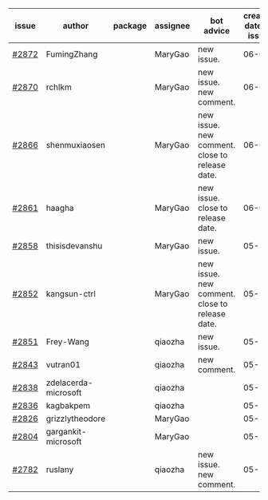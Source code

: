 | issue | author | package | assignee | bot advice | created date of issue | target release date | date from target |
| ------ | ------ | ------ | ------ | ------ | ------ | ------ | :-----: |
| [#2872](https://github.com/Azure/sdk-release-request/issues/2872) | FumingZhang |  | MaryGao | new issue. | 06-02 | 06-08 |  |
| [#2870](https://github.com/Azure/sdk-release-request/issues/2870) | rchlkm |  | MaryGao | new issue. new comment. | 06-01 | 06-08 |  |
| [#2866](https://github.com/Azure/sdk-release-request/issues/2866) | shenmuxiaosen |  | MaryGao | new issue. new comment. close to release date.  | 06-01 | 06-03 | 0 |
| [#2861](https://github.com/Azure/sdk-release-request/issues/2861) | haagha |  | MaryGao | new issue. close to release date.  | 06-01 | 06-03 | 0 |
| [#2858](https://github.com/Azure/sdk-release-request/issues/2858) | thisisdevanshu |  | MaryGao | new issue. | 05-31 | 06-14 |  |
| [#2852](https://github.com/Azure/sdk-release-request/issues/2852) | kangsun-ctrl |  | MaryGao | new issue. new comment. close to release date.  | 05-31 | 06-02 | 0 |
| [#2851](https://github.com/Azure/sdk-release-request/issues/2851) | Frey-Wang |  | qiaozha | new issue. | 05-27 | 06-06 |  |
| [#2843](https://github.com/Azure/sdk-release-request/issues/2843) | vutran01 |  | qiaozha | new comment. | 05-26 | 06-09 |  |
| [#2838](https://github.com/Azure/sdk-release-request/issues/2838) | zdelacerda-microsoft |  | qiaozha |  | 05-25 | 06-08 |  |
| [#2836](https://github.com/Azure/sdk-release-request/issues/2836) | kagbakpem |  | qiaozha |  | 05-23 | 05-25 |  |
| [#2826](https://github.com/Azure/sdk-release-request/issues/2826) | grizzlytheodore |  | MaryGao |  | 05-19 | 05-24 |  |
| [#2804](https://github.com/Azure/sdk-release-request/issues/2804) | gargankit-microsoft |  | MaryGao |  | 05-16 | 06-15 |  |
| [#2782](https://github.com/Azure/sdk-release-request/issues/2782) | ruslany |  | qiaozha | new issue. new comment. | 05-12 | 05-24 |  |

